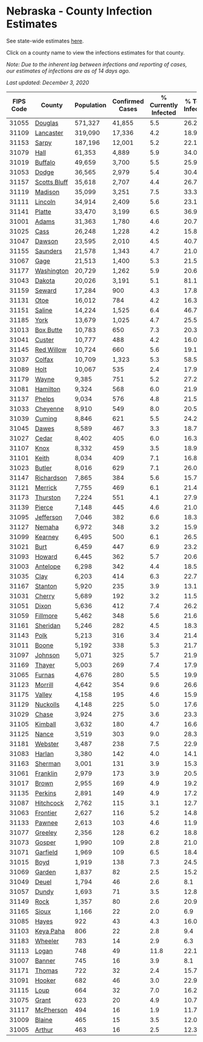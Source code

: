 # Nebraska - County Infection Estimates

See state-wide estimates [here](/infections/us-ne).

Click on a county name to view the infections estimates for that county.

*Note: Due to the inherent lag between infections and reporting of cases, our estimates of infections are as of 14 days ago.*

*Last updated: December 3, 2020*

|   FIPS Code |                       County |   Population |   Confirmed Cases |   % Currently Infected |   % Total Infected |
|-------------|------------------------------|--------------|-------------------|------------------------|--------------------|
|       31055 |           [Douglas](douglas) |      571,327 |            41,855 |                    5.5 |               26.2 |
|       31109 |       [Lancaster](lancaster) |      319,090 |            17,336 |                    4.2 |               18.9 |
|       31153 |               [Sarpy](sarpy) |      187,196 |            12,001 |                    5.2 |               22.1 |
|       31079 |                 [Hall](hall) |       61,353 |             4,889 |                    5.9 |               34.0 |
|       31019 |           [Buffalo](buffalo) |       49,659 |             3,700 |                    5.5 |               25.9 |
|       31053 |               [Dodge](dodge) |       36,565 |             2,979 |                    5.4 |               30.4 |
|       31157 | [Scotts Bluff](scotts-bluff) |       35,618 |             2,707 |                    4.4 |               26.7 |
|       31119 |           [Madison](madison) |       35,099 |             3,251 |                    7.5 |               33.3 |
|       31111 |           [Lincoln](lincoln) |       34,914 |             2,409 |                    5.6 |               23.1 |
|       31141 |             [Platte](platte) |       33,470 |             3,199 |                    6.5 |               36.9 |
|       31001 |               [Adams](adams) |       31,363 |             1,780 |                    4.6 |               20.7 |
|       31025 |                 [Cass](cass) |       26,248 |             1,228 |                    4.2 |               15.8 |
|       31047 |             [Dawson](dawson) |       23,595 |             2,010 |                    4.5 |               40.7 |
|       31155 |         [Saunders](saunders) |       21,578 |             1,343 |                    4.7 |               21.0 |
|       31067 |                 [Gage](gage) |       21,513 |             1,400 |                    5.3 |               21.5 |
|       31177 |     [Washington](washington) |       20,729 |             1,262 |                    5.9 |               20.6 |
|       31043 |             [Dakota](dakota) |       20,026 |             3,191 |                    5.1 |               81.1 |
|       31159 |             [Seward](seward) |       17,284 |               900 |                    4.3 |               17.8 |
|       31131 |                 [Otoe](otoe) |       16,012 |               784 |                    4.2 |               16.3 |
|       31151 |             [Saline](saline) |       14,224 |             1,525 |                    6.4 |               46.7 |
|       31185 |                 [York](york) |       13,679 |             1,025 |                    4.7 |               25.5 |
|       31013 |       [Box Butte](box-butte) |       10,783 |               650 |                    7.3 |               20.3 |
|       31041 |             [Custer](custer) |       10,777 |               488 |                    4.2 |               16.0 |
|       31145 |     [Red Willow](red-willow) |       10,724 |               660 |                    5.6 |               19.1 |
|       31037 |             [Colfax](colfax) |       10,709 |             1,323 |                    5.3 |               58.5 |
|       31089 |                 [Holt](holt) |       10,067 |               535 |                    2.4 |               17.9 |
|       31179 |               [Wayne](wayne) |        9,385 |               751 |                    5.2 |               27.2 |
|       31081 |         [Hamilton](hamilton) |        9,324 |               568 |                    6.0 |               21.9 |
|       31137 |             [Phelps](phelps) |        9,034 |               576 |                    4.8 |               21.5 |
|       31033 |         [Cheyenne](cheyenne) |        8,910 |               549 |                    8.0 |               20.5 |
|       31039 |             [Cuming](cuming) |        8,846 |               621 |                    5.5 |               24.2 |
|       31045 |               [Dawes](dawes) |        8,589 |               467 |                    3.3 |               18.7 |
|       31027 |               [Cedar](cedar) |        8,402 |               405 |                    6.0 |               16.3 |
|       31107 |                 [Knox](knox) |        8,332 |               459 |                    3.5 |               18.9 |
|       31101 |               [Keith](keith) |        8,034 |               409 |                    7.1 |               16.8 |
|       31023 |             [Butler](butler) |        8,016 |               629 |                    7.1 |               26.0 |
|       31147 |     [Richardson](richardson) |        7,865 |               384 |                    5.6 |               15.7 |
|       31121 |           [Merrick](merrick) |        7,755 |               469 |                    6.1 |               21.4 |
|       31173 |         [Thurston](thurston) |        7,224 |               551 |                    4.1 |               27.9 |
|       31139 |             [Pierce](pierce) |        7,148 |               445 |                    4.6 |               21.0 |
|       31095 |       [Jefferson](jefferson) |        7,046 |               382 |                    6.6 |               18.3 |
|       31127 |             [Nemaha](nemaha) |        6,972 |               348 |                    3.2 |               15.9 |
|       31099 |           [Kearney](kearney) |        6,495 |               500 |                    6.1 |               26.5 |
|       31021 |                 [Burt](burt) |        6,459 |               447 |                    6.9 |               23.2 |
|       31093 |             [Howard](howard) |        6,445 |               362 |                    5.7 |               20.6 |
|       31003 |         [Antelope](antelope) |        6,298 |               342 |                    4.4 |               18.5 |
|       31035 |                 [Clay](clay) |        6,203 |               414 |                    6.3 |               22.7 |
|       31167 |           [Stanton](stanton) |        5,920 |               235 |                    3.9 |               13.1 |
|       31031 |             [Cherry](cherry) |        5,689 |               192 |                    3.2 |               11.5 |
|       31051 |               [Dixon](dixon) |        5,636 |               412 |                    7.4 |               26.2 |
|       31059 |         [Fillmore](fillmore) |        5,462 |               348 |                    5.6 |               21.6 |
|       31161 |         [Sheridan](sheridan) |        5,246 |               282 |                    4.5 |               18.3 |
|       31143 |                 [Polk](polk) |        5,213 |               316 |                    3.4 |               21.4 |
|       31011 |               [Boone](boone) |        5,192 |               338 |                    5.3 |               21.7 |
|       31097 |           [Johnson](johnson) |        5,071 |               325 |                    5.7 |               21.9 |
|       31169 |             [Thayer](thayer) |        5,003 |               269 |                    7.4 |               17.9 |
|       31065 |             [Furnas](furnas) |        4,676 |               280 |                    5.5 |               19.9 |
|       31123 |           [Morrill](morrill) |        4,642 |               354 |                    9.6 |               26.6 |
|       31175 |             [Valley](valley) |        4,158 |               195 |                    4.6 |               15.9 |
|       31129 |         [Nuckolls](nuckolls) |        4,148 |               225 |                    5.0 |               17.6 |
|       31029 |               [Chase](chase) |        3,924 |               275 |                    3.6 |               23.3 |
|       31105 |           [Kimball](kimball) |        3,632 |               180 |                    4.7 |               16.6 |
|       31125 |               [Nance](nance) |        3,519 |               303 |                    9.0 |               28.3 |
|       31181 |           [Webster](webster) |        3,487 |               238 |                    7.5 |               22.9 |
|       31083 |             [Harlan](harlan) |        3,380 |               142 |                    4.0 |               14.1 |
|       31163 |           [Sherman](sherman) |        3,001 |               131 |                    3.9 |               15.3 |
|       31061 |         [Franklin](franklin) |        2,979 |               173 |                    3.9 |               20.5 |
|       31017 |               [Brown](brown) |        2,955 |               169 |                    4.9 |               19.2 |
|       31135 |           [Perkins](perkins) |        2,891 |               149 |                    4.9 |               17.2 |
|       31087 |       [Hitchcock](hitchcock) |        2,762 |               115 |                    3.1 |               12.7 |
|       31063 |         [Frontier](frontier) |        2,627 |               116 |                    5.2 |               14.8 |
|       31133 |             [Pawnee](pawnee) |        2,613 |               103 |                    4.6 |               11.9 |
|       31077 |           [Greeley](greeley) |        2,356 |               128 |                    6.2 |               18.8 |
|       31073 |             [Gosper](gosper) |        1,990 |               109 |                    2.8 |               21.0 |
|       31071 |         [Garfield](garfield) |        1,969 |               109 |                    6.5 |               18.4 |
|       31015 |                 [Boyd](boyd) |        1,919 |               138 |                    7.3 |               24.5 |
|       31069 |             [Garden](garden) |        1,837 |                82 |                    2.5 |               15.2 |
|       31049 |               [Deuel](deuel) |        1,794 |                46 |                    2.6 |                8.1 |
|       31057 |               [Dundy](dundy) |        1,693 |                71 |                    3.5 |               12.8 |
|       31149 |                 [Rock](rock) |        1,357 |                80 |                    2.6 |               20.9 |
|       31165 |               [Sioux](sioux) |        1,166 |                22 |                    2.0 |                6.9 |
|       31085 |               [Hayes](hayes) |          922 |                43 |                    4.3 |               16.0 |
|       31103 |       [Keya Paha](keya-paha) |          806 |                22 |                    2.8 |                9.4 |
|       31183 |           [Wheeler](wheeler) |          783 |                14 |                    2.9 |                6.3 |
|       31113 |               [Logan](logan) |          748 |                49 |                   11.8 |               22.1 |
|       31007 |             [Banner](banner) |          745 |                16 |                    3.9 |                8.1 |
|       31171 |             [Thomas](thomas) |          722 |                32 |                    2.4 |               15.7 |
|       31091 |             [Hooker](hooker) |          682 |                46 |                    3.0 |               22.9 |
|       31115 |                 [Loup](loup) |          664 |                32 |                    7.0 |               16.2 |
|       31075 |               [Grant](grant) |          623 |                20 |                    4.9 |               10.7 |
|       31117 |       [McPherson](mcpherson) |          494 |                16 |                    1.9 |               11.7 |
|       31009 |             [Blaine](blaine) |          465 |                15 |                    3.5 |               12.0 |
|       31005 |             [Arthur](arthur) |          463 |                16 |                    2.5 |               12.3 |
